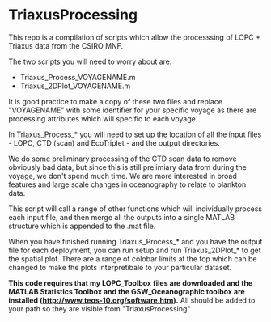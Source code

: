 # TriaxusProcessing

This repo is a compilation of scripts which allow the processsing of LOPC + Triaxus data from the CSIRO MNF. 

The two scripts you will need to worry about are:
* Triaxus_Process_VOYAGENAME.m
* Triaxus_2DPlot_VOYAGENAME.m

It is good practice to make a copy of these two files and replace "VOYAGENAME" with some identifier for your specific voyage as there are processing attributes which will specific to each voyage.

In Triaxus_Process_* you will need to set up the location of all the input files - LOPC, CTD (scan) and EcoTriplet - and the output directories.

We do some preliminary processing of the CTD scan data to remove obviously bad data, but since this is still prelimiary data from during the voyage, we don't spend much time. We are more interested in broad features and large scale changes in oceanography to relate to plankton data.

This script will call a range of other functions which will individually process each input file, and then merge all the outputs into a single MATLAB structure which is appended to the .mat file. 

When you have finished running Triaxus_Process_* and you have the output file for each deployment, you can run setup and run Triaxus_2DPlot_* to get the spatial plot. There are a range of colobar limits at the top which can be changed to make the plots interpretibale to your particular dataset.

**This code requires that my LOPC_Toolbox files are downloaded and the MATLAB Statistics Toolbox and the GSW_Oceanographic toolbox are installed (http://www.teos-10.org/software.htm).** All should be added to your path so they are visible from "TriaxusProcessing"
